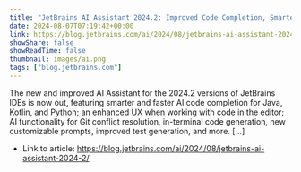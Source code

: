 ```yaml
---
title: "JetBrains AI Assistant 2024.2: Improved Code Completion, Smarter Chat, and More AI Features"
date: 2024-08-07T07:19:42+00:00
link: https://blog.jetbrains.com/ai/2024/08/jetbrains-ai-assistant-2024-2/
showShare: false
showReadTime: false
thumbnail: images/ai.png
tags: ["blog.jetbrains.com"]
---
```

The new and improved AI Assistant for the 2024.2 versions of JetBrains IDEs is now out, featuring smarter and faster AI code completion for Java, Kotlin, and Python; an enhanced UX when working with code in the editor; AI functionality for Git conflict resolution, in-terminal code generation, new customizable prompts, improved test generation, and more. […]

- Link to article: https://blog.jetbrains.com/ai/2024/08/jetbrains-ai-assistant-2024-2/